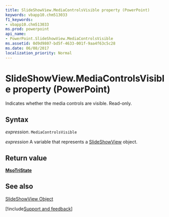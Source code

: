 ```yaml
---
title: SlideShowView.MediaControlsVisible property (PowerPoint)
keywords: vbapp10.chm513033
f1_keywords:
- vbapp10.chm513033
ms.prod: powerpoint
api_name:
- PowerPoint.SlideShowView.MediaControlsVisible
ms.assetid: 0d9d9807-bd5f-4633-001f-9aa4f63c5c28
ms.date: 06/08/2017
localization_priority: Normal
---
```



# SlideShowView.MediaControlsVisible property (PowerPoint)

Indicates whether the media controls are visible. Read-only.


## Syntax

_expression_. `MediaControlsVisible`

_expression_ A variable that represents a [SlideShowView](PowerPoint.SlideShowView.md) object.


## Return value

 **[MsoTriState](Office.MsoTriState.md)**


## See also


[SlideShowView Object](PowerPoint.SlideShowView.md)

[!include[Support and feedback](~/includes/feedback-boilerplate.md)]